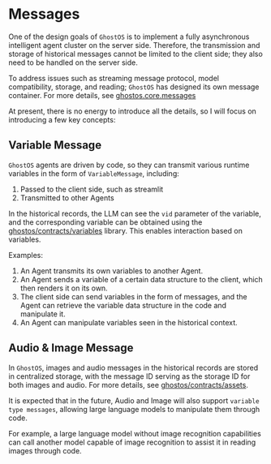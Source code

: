# Messages

One of the design goals of `GhostOS` is to implement a fully asynchronous intelligent agent cluster on the server side.
Therefore, the transmission and storage of historical messages cannot be limited to the client side; they also need to
be handled on the server side.

To address issues such as streaming message protocol, model compatibility, storage, and reading; `GhostOS` has designed
its own message container.
For more details, see [ghostos.core.messages](https://github.com/ghost-in-moss/GhostOS/tree/main/libs/ghostos/ghostos/core/messages/message.py)

At present, there is no energy to introduce all the details, so I will focus on introducing a few key concepts:

## Variable Message

`GhostOS` agents are driven by code, so they can transmit various runtime variables in the form of `VariableMessage`,
including:

1. Passed to the client side, such as streamlit
2. Transmitted to other Agents

In the historical records, the LLM can see the `vid` parameter of the variable,
and the corresponding variable can be obtained using
the [ghostos/contracts/variables](https://github.com/ghost-in-moss/GhostOS/tree/main/libs/ghostos/ghostos/contracts/variables.py) library.
This enables interaction based on variables.

Examples:

1. An Agent transmits its own variables to another Agent.
2. An Agent sends a variable of a certain data structure to the client, which then renders it on its own.
3. The client side can send variables in the form of messages, and the Agent can retrieve the variable data structure in
   the code and manipulate it.
4. An Agent can manipulate variables seen in the historical context.

## Audio & Image Message

In `GhostOS`, images and audio messages in the historical records are stored in centralized storage, with the message ID
serving as the storage ID for both images and audio. For more details,
see [ghostos/contracts/assets](https://github.com/ghost-in-moss/GhostOS/tree/main/libs/ghostos/ghostos/contracts/assets.py).

It is expected that in the future, Audio and Image will also support `variable type messages`, allowing large language
models to manipulate them through code.

For example, a large language model without image recognition capabilities can call another model capable of image
recognition to assist it in reading images through code.